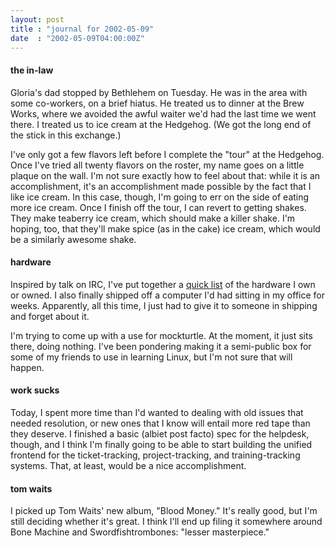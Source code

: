 ```yaml
---
layout: post
title : "journal for 2002-05-09"
date  : "2002-05-09T04:00:00Z"
---
```

<h4>the in-law</h4>Gloria's dad stopped by Bethlehem on Tuesday.  He was in the area with some co-workers, on a brief hiatus.  He treated us to dinner at the Brew Works, where we avoided the awful waiter we'd had the last time we went there.  I treated us to ice cream at the Hedgehog.  (We got the long end of the stick in this exchange.)

I've only got a few flavors left before I complete the "tour" at the Hedgehog. Once I've tried all twenty flavors on the roster, my name goes on a little plaque on the wall.  I'm not sure exactly how to feel about that:  while it is an accomplishment, it's an accomplishment made possible by the fact that I like ice cream.  In this case, though, I'm going to err on the side of eating more ice cream.  Once I finish off the tour, I can revert to getting shakes.  They make teaberry ice cream, which should make a killer shake.  I'm hoping, too, that they'll make spice (as in the cake) ice cream, which would be a similarly awesome shake.<h4>hardware</h4>Inspired by talk on IRC, I've put together a <a href='/coredump/computers/machines'>quick list</a> of the hardware I own or owned.  I also finally shipped off a computer I'd had sitting in my office for weeks.  Apparently, all this time, I just had to give it to someone in shipping and forget about it.

I'm trying to come up with a use for mockturtle.  At the moment, it just sits there, doing nothing.  I've been pondering making it a semi-public box for some of my friends to use in learning Linux, but I'm not sure that will happen.<h4>work sucks</h4>Today, I spent more time than I'd wanted to dealing with old issues that needed resolution, or new ones that I know will entail more red tape than they deserve.  I finished a basic (albiet post facto) spec for the helpdesk, though, and I think I'm finally going to be able to start building the unified frontend for the ticket-tracking, project-tracking, and training-tracking systems. That, at least, would be a nice accomplishment.<h4>tom waits</h4>I picked up Tom Waits' new album, "Blood Money."  It's really good, but I'm still deciding whether it's great.  I think I'll end up filing it somewhere around Bone Machine and Swordfishtrombones:  "lesser masterpiece."

